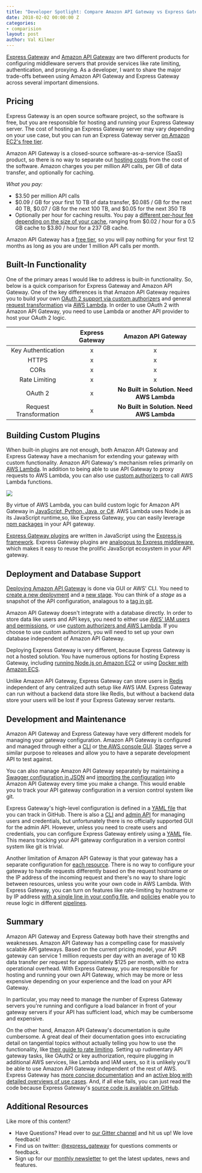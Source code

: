 ```yaml
---
title: "Developer Spotlight: Compare Amazon API Gateway vs Express Gateway"
date: 2018-02-02 00:00:00 Z
categories:
- comparision
layout: post
author: Val Kilmer
---
```


[Express Gateway](https://www.express-gateway.io/) and [Amazon API Gateway](https://aws.amazon.com/api-gateway/) are two different products for configuring middleware servers that provide services like rate limiting, authentication, and proxying. As a developer, I want to share the major trade-offs between using Amazon API Gateway and Express Gateway across several important dimensions.

<!--excerpt-->

## Pricing

Express Gateway is an open source software project, so the software is free, but you are responsible for hosting and running your Express Gateway server. The cost of hosting an Express Gateway server may vary depending on your use case, but you can run an Express Gateway server [on Amazon EC2's free tier](https://aws.amazon.com/free/).

Amazon API Gateway is a closed-source software-as-a-service (SaaS) product, so there is no way to separate out [hosting costs](https://aws.amazon.com/api-gateway/pricing/) from the cost of the software. Amazon charges you per million API calls, per GB of data transfer, and optionally for caching.

*What you pay:*

* $3.50 per million API calls
* $0.09 / GB for your first 10 TB of data transfer, $0.085 / GB for the next 40 TB, $0.07 / GB for the next 100 TB, and $0.05 for the next 350 TB
* Optionally per hour for caching results. You pay a [different per-hour fee depending on the size of your cache](https://aws.amazon.com/api-gateway/pricing/#Caching), ranging from $0.02 / hour for a 0.5 GB cache to $3.80 / hour for a 237 GB cache.

Amazon API Gateway has a [free tier](https://aws.amazon.com/api-gateway/pricing/#Free_Tier), so you will pay nothing for your first 12 months as long as you are under 1 million API calls per month.

## Built-In Functionality

One of the primary areas I would like to address is built-in functionality. So, below is a quick comparison for Express Gateway and Amazon API Gateway. One of the key differences is that Amazon API Gateway requires you to build your own [OAuth 2 support via custom authorizers](https://aws.amazon.com/blogs/compute/introducing-custom-authorizers-in-amazon-api-gateway/)
and general [request transformation](https://docs.aws.amazon.com/lambda/latest/dg/with-on-demand-https-example.html) via [AWS Lambda](https://aws.amazon.com/lambda/). In order to use OAuth 2 with Amazon API Gateway, you need to use Lambda or another API provider to host your OAuth 2 logic.


|         | Express Gateway          | Amazon API Gateway  |
| :-------------: |:-------------:| :-----:|
| Key Authentication      | x | x |
| HTTPS     | x | x |
| CORs | x | x |
| Rate Limiting  | x | x |
| OAuth 2   | x | **No Built in Solution. Need AWS Lambda** |
Request Transformation| x | **No Built in Solution. Need AWS Lambda**



## Building Custom Plugins

When built-in plugins are not enough, both Amazon API Gateway and Express Gateway have a mechanism for extending your gateway with custom functionality. Amazon API Gateway's mechanism relies primarily on [AWS Lambda](https://aws.amazon.com/lambda/). In addition to being able to use API Gateway to proxy requests to AWS Lambda, you can also use [custom authorizers](https://docs.aws.amazon.com/apigateway/latest/developerguide/use-custom-authorizer.html) to call AWS Lambda functions.

![](https://s3.amazonaws.com/awscomputeblogmedia/1_custom-authorizers-flow.png)

By virtue of AWS Lambda, you can build custom logic for Amazon API Gateway in [JavaScript, Python, Java, or C#](https://aws.amazon.com/lambda/faqs). AWS Lambda uses Node.js as its JavaScript runtime,so, like Express Gateway, you can easily leverage [npm packages](https://www.npmjs.com/) in your API gateway.

[Express Gateway plugins](https://www.express-gateway.io/docs/plugins/) are written in JavaScript using the [Express.js framework](https://expressjs.com/). Express Gateway plugins are [analogous to Express middleware](https://www.npmjs.com/package/express-gateway-plugin-example), which makes it easy to reuse the prolific JavaScript ecosystem in your API gateway.

## Deployment and Database Support

[Deploying Amazon API Gateway](https://docs.aws.amazon.com/apigateway/latest/developerguide/how-to-deploy-api.html) is done via GUI or AWS' CLI. You need to [create a new deployment](https://docs.aws.amazon.com/apigateway/latest/developerguide/set-up-deployments.html) and a [new stage](https://docs.aws.amazon.com/apigateway/latest/developerguide/stages.html). You can think of a _stage_ as a snapshot of the API configuration, analagous to a [tag in git](https://stackoverflow.com/questions/18216991/create-a-tag-in-github-repository).

Amazon API Gateway doesn't integrate with a database directly. In order to store data like users and API keys, you need to either use [AWS' IAM users and permissions](https://docs.aws.amazon.com/apigateway/latest/developerguide/permissions.html),  or use [custom authorizers and AWS Lambda](https://aws.amazon.com/blogs/compute/introducing-custom-authorizers-in-amazon-api-gateway/). If you choose to use custom authorizers, you will need to set up your own database independent of Amazon API Gateway.

Deploying Express Gateway is very different, because Express Gateway is not a hosted solution. You have numerous options for hosting Express Gateway, including [running Node.js on Amazon EC2](https://docs.aws.amazon.com/sdk-for-javascript/v2/developer-guide/setting-up-node-on-ec2-instance.html) or using [Docker with Amazon ECS](https://aws.amazon.com/getting-started/tutorials/deploy-docker-containers/).

Unlike Amazon API Gateway, Express Gateway can store users in [Redis](https://redis.io/) independent of any centralized auth setup like AWS IAM. Express Gateway can run without a backend data store like Redis, but without a backend data store your users will be lost if your Express Gateway server restarts.

## Development and Maintenance

Amazon API Gateway and Express Gateway have very different models for managing your gateway configuration. Amazon API Gateway is configured and managed through either a [CLI](https://docs.aws.amazon.com/cli/latest/reference/apigateway/index.html)
or [the AWS console GUI](https://docs.aws.amazon.com/apigateway/latest/developerguide/welcome.html#api-gateway-overview-developer-experience-managing-api). [Stages](https://docs.aws.amazon.com/apigateway/latest/developerguide/stages.html) serve a similar purpose to releases and allow you to have a separate development API to test against.

You can also manage Amazon API Gateway separately by maintaining a [Swagger configuration in JSON](https://swagger.io/) and [importing the configuration](https://docs.aws.amazon.com/apigateway/latest/developerguide/stages.html) into Amazon API Gateway every time you make a change. This would enable you to track your API gateway configuration in a version control system like git.

Express Gateway's high-level configuration is defined in a [YAML file](https://www.express-gateway.io/docs/configuration/)  that you can track in GitHub. There is also a [CLI](https://www.express-gateway.io/docs/cli/) and [admin API](https://www.express-gateway.io/docs/admin/) for managing users and credentials, but unfortunately there is no officially supported GUI for the admin API. However, unless you need to create users and credentials, you can configure Express Gateway entirely using a [YAML](https://www.yaml.org/start.html) file. This means tracking your API gateway configuration in a version control system like git is trivial.

Another limitation of Amazon API Gateway is that your gateway has a separate configuration for [each resource](https://docs.aws.amazon.com/apigateway/latest/developerguide/welcome.html#api-gateway-overview-developer-experience-managing-api). There is no way to configure your gateway to handle requests differently based on the request hostname or the IP address of the incoming request and there's no way to share logic between resources, unless you write your own code in AWS Lambda. With Express Gateway, you can turn on features like rate-limiting by hostname or by IP address [with a single line in your config file](https://www.express-gateway.io/docs/policies/rate-limiter#example-specific-api-host), and [policies](https://www.express-gateway.io/docs/policies/) enable you to reuse logic in different [pipelines](https://www.express-gateway.io/docs/core-concepts#pipelines).

## Summary

Amazon API Gateway and Express Gateway both have their strengths and weaknesses. Amazon API Gateway has a compelling case for massively scalable API gateways. Based on the current pricing model, your API gateway can service 1 million requests per day with an average of 10 KB data transfer per request for approximately $125 per month, with no extra operational overhead. With Express Gateway, you are responsible for hosting and running your own API Gateway, which may be more or less expensive depending on your experience and the load on your API Gateway.

In particular, you may need to manage the number of Express Gateway servers you're running and configure a load balancer in front of your gateway servers if your API has sufficient load, which may be cumbersome and expensive.

On the other hand, Amazon API Gateway's documentation is quite cumbersome. A great deal of their documentation goes into excruciating detail on tangential topics without actually telling you how to use the functionality, like [their guide to rate limiting](https://docs.aws.amazon.com/apigateway/latest/developerguide/api-gateway-request-throttling.html). Setting up rudimentary API gateway tasks, like OAuth2 or key authorization, require plugging in additional AWS services, like Lambda and IAM users, so it is unlikely you'll be able to use Amazon API Gateway independent of the rest of AWS. Express Gateway has [more concise documentation](https://www.express-gateway.io/docs/) and an [active blog with detailed overviews of use cases](https://www.express-gateway.io/blog/). And, if all else fails, you can just read the code because Express Gateway's [source code is available on GitHub](https://github.com/expressgateway/express-gateway).

## Additional Resources

Like more of this content?

* Have Questions? Head over to [our Gitter channel](https://gitter.im/ExpressGateway/express*gateway) and hit us up! We love feedback!
* Find us on twitter: [@express_gateway](https://twitter.com/express_gateway) for questions comments or feedback.
* Sign up for our [monthly newsletter](https://eepurl.com/cVOqd5) to get the latest updates, news and features.
